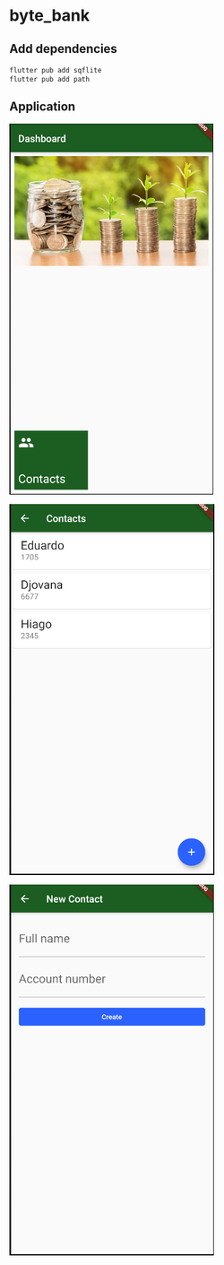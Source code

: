 # byte_bank

## Add dependencies

    flutter pub add sqflite
    flutter pub add path

## Application

![image](files/wireframe1.PNG)

![image](files/wireframe2.PNG)

![image](files/wireframe3.PNG)